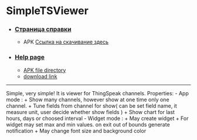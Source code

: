 # SimpleTSViewer

- ### [Страница cправки](https://andre-i.github.io/SimpleTSViewer/HelpRu.html)
    + APK  [ Ссылка на скачивание здесь ](https://github.com/andre-i/SimpleTSViewer/blob/main/app/release/app-release.apk)

- ### [Help page](https://andre-i.github.io/SimpleTSViewer/HelpEn.html)
    + [ APK file directory ](https://github.com/andre-i/SimpleTSViewer/blob/main/app/release)
    + [ download link ](https://github.com/andre-i/SimpleTSViewer/blob/main/app/release/app-release.apk)


---

Simple, very simple! It is viewer for ThingSpeak channels.
Properties:
    - App mode :
        + Show many channels, however show at one time only one channel.
        + Tune fields from channel for show( can be set field name, it measure unit, user decide whether show fields )
        + Show chart for last hours, days or choosed interval
    - Widget mode :
        + May create widget
        + For widget may set max and min values. on exit out of bounds generate notification
        + May change font size and background color



